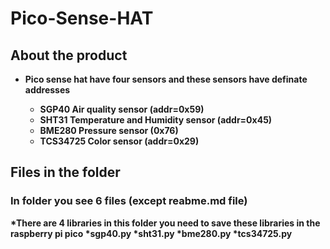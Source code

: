 # Pico-Sense-HAT



## About the product
* <b> Pico sense hat have four sensors and these sensors have definate addresses
  * SGP40 Air quality sensor (addr=0x59)
  * SHT31 Temperature and Humidity sensor (addr=0x45)
  * BME280 Pressure sensor (0x76)
  * TCS34725 Color sensor (addr=0x29)
 
## Files in the folder
### In folder you see 6 files (except reabme.md file)
*There are 4 libraries in this folder you need to save these libraries in the raspberry pi pico
  *sgp40.py 
  *sht31.py
  *bme280.py
  *tcs34725.py
